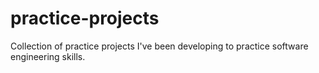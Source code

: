 # practice-projects
Collection of practice projects I've been developing to practice software engineering skills.
